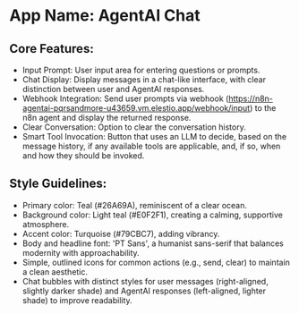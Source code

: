 # **App Name**: AgentAI Chat

## Core Features:

- Input Prompt: User input area for entering questions or prompts.
- Chat Display: Display messages in a chat-like interface, with clear distinction between user and AgentAI responses.
- Webhook Integration: Send user prompts via webhook (https://n8n-agentai-pqrsandmore-u43659.vm.elestio.app/webhook/input) to the n8n agent and display the returned response.
- Clear Conversation: Option to clear the conversation history.
- Smart Tool Invocation: Button that uses an LLM to decide, based on the message history, if any available tools are applicable, and, if so, when and how they should be invoked.

## Style Guidelines:

- Primary color: Teal (#26A69A), reminiscent of a clear ocean.
- Background color: Light teal (#E0F2F1), creating a calming, supportive atmosphere. 
- Accent color: Turquoise (#79CBC7), adding vibrancy.
- Body and headline font: 'PT Sans', a humanist sans-serif that balances modernity with approachability.
- Simple, outlined icons for common actions (e.g., send, clear) to maintain a clean aesthetic.
- Chat bubbles with distinct styles for user messages (right-aligned, slightly darker shade) and AgentAI responses (left-aligned, lighter shade) to improve readability.
